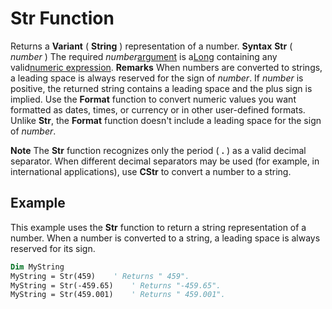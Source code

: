 
# Str Function



Returns a  **Variant** ( **String** ) representation of a number.
 **Syntax**
 **Str** ( _number_ )
The required  _number_[argument](b8bdf64f-5920-1ae9-16d0-b26d09524a30.md) is a[Long](b8bdf64f-5920-1ae9-16d0-b26d09524a30.md) containing any valid[numeric expression](b8bdf64f-5920-1ae9-16d0-b26d09524a30.md).
 **Remarks**
When numbers are converted to strings, a leading space is always reserved for the sign of  _number_. If _number_ is positive, the returned string contains a leading space and the plus sign is implied.
Use the  **Format** function to convert numeric values you want formatted as dates, times, or currency or in other user-defined formats. Unlike **Str**, the **Format** function doesn't include a leading space for the sign of _number_.

 **Note**  The  **Str** function recognizes only the period ( **.** ) as a valid decimal separator. When different decimal separators may be used (for example, in international applications), use **CStr** to convert a number to a string.


## Example

This example uses the  **Str** function to return a string representation of a number. When a number is converted to a string, a leading space is always reserved for its sign.


```vb
Dim MyString
MyString = Str(459)    ' Returns " 459".
MyString = Str(-459.65)    ' Returns "-459.65".
MyString = Str(459.001)    ' Returns " 459.001".


```

